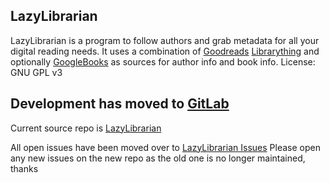 ## LazyLibrarian
LazyLibrarian is a program to follow authors and grab metadata for all your digital reading needs.
It uses a combination of [Goodreads](https://www.goodreads.com/) [Librarything](https://www.librarything.com/) and optionally [GoogleBooks](https://www.googleapis.com/books/v1/) as sources for author info and book info. License: GNU GPL v3

## Development has moved to [GitLab](https://lazylibrarian.gitlab.io/)

Current source repo is [LazyLibrarian](https://gitlab.com/LazyLibrarian/LazyLibrarian.git)

All open issues have been moved over to [LazyLibrarian Issues](https://gitlab.com/LazyLibrarian/LazyLibrarian/issues)
Please open any new issues on the new repo as the old one is no longer maintained, thanks
